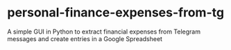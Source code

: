 # personal-finance-expenses-from-tg
A simple GUI in Python to extract financial expenses from Telegram messages and create entries in a Google Spreadsheet
